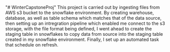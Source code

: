 "# WinterCapstoneProj" 
This project is carried out by ingesting files from AWS s3 bucket to the snowflake environment. 
By creating warehouse, database, as well as table schema which matches that of the data source, then setting up an intregration pipeline which enabled me connect to the s3 storage, with the file format being defined, I went ahead to create the staging  table in
snowflakes to  copy data from source into the staging table created in my snowflake environment.
Finally, I set up an automated task that schedule on refresh.
